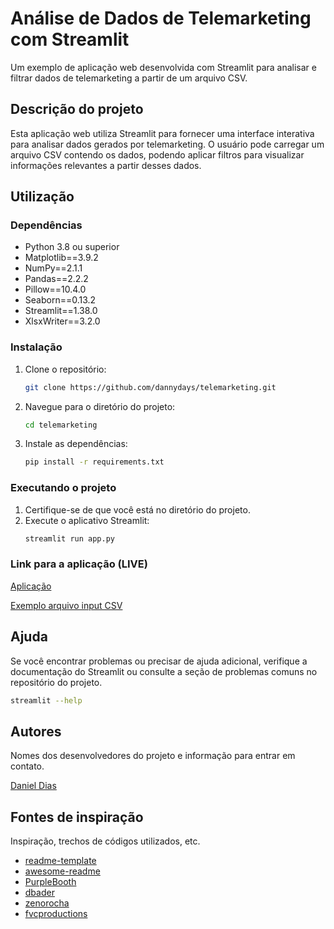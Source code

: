 # Análise de Dados de Telemarketing com Streamlit

Um exemplo de aplicação web desenvolvida com Streamlit para analisar e filtrar dados de telemarketing a partir de um arquivo CSV.

## Descrição do projeto

Esta aplicação web utiliza Streamlit para fornecer uma interface interativa para analisar dados gerados por telemarketing. O usuário pode carregar um arquivo CSV contendo os dados, podendo aplicar filtros para visualizar informações relevantes a partir desses dados.

## Utilização

### Dependências

* Python 3.8 ou superior
* Matplotlib==3.9.2
* NumPy==2.1.1
* Pandas==2.2.2
* Pillow==10.4.0
* Seaborn==0.13.2
* Streamlit==1.38.0
* XlsxWriter==3.2.0

### Instalação

1. Clone o repositório:
    ```bash
    git clone https://github.com/dannydays/telemarketing.git
    ```
2. Navegue para o diretório do projeto:
    ```bash
    cd telemarketing
    ```
3. Instale as dependências:
    ```bash
    pip install -r requirements.txt
    ```

### Executando o projeto

1. Certifique-se de que você está no diretório do projeto.
2. Execute o aplicativo Streamlit:
    ```bash
    streamlit run app.py
    ```

### Link para a aplicação (LIVE)

[Aplicação](https://telemarketing-hi0i.onrender.com)

[Exemplo arquivo input CSV](https://github.com/dannydays/telemarketing/raw/main/bank-additional.csv)

    
## Ajuda

Se você encontrar problemas ou precisar de ajuda adicional, verifique a documentação do Streamlit ou consulte a seção de problemas comuns no repositório do projeto.
```bash
streamlit --help
```

## Autores

Nomes dos desenvolvedores do projeto e informação para entrar em contato.

[Daniel Dias](https://www.linkedin.com/in/dannydays/)

## Fontes de inspiração

Inspiração, trechos de códigos utilizados, etc.
* [readme-template](https://gist.github.com/DomPizzie/7a5ff55ffa9081f2de27c315f5018afc)
* [awesome-readme](https://github.com/matiassingers/awesome-readme)
* [PurpleBooth](https://gist.github.com/PurpleBooth/109311bb0361f32d87a2)
* [dbader](https://github.com/dbader/readme-template)
* [zenorocha](https://gist.github.com/zenorocha/4526327)
* [fvcproductions](https://gist.github.com/fvcproductions/1bfc2d4aecb01a834b46)
